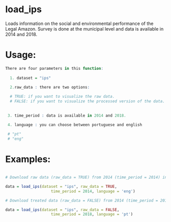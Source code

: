 load\_ips
================

Loads information on the social and environmental performance of the
Legal Amazon. Survey is done at the municipal level and data is
available in 2014 and 2018.

# Usage:

``` r
There are four parameters in this function:
  
  1. dataset = "ips"

  2.raw_data : there are two options:
  
  # TRUE: if you want to visualize the raw data.
  # FALSE: if you want to visualize the processed version of the data. 
  
 
 3. time_period : data is available in 2014 and 2018.

 4. language : you can choose between portuguese and english
  
 # "pt"
 # "eng"
```

# Examples:

``` r

# Download raw data (raw_data = TRUE) from 2014 (time_period = 2014) in english (language = 'eng')

data = load_ips(dataset = "ips", raw_data = TRUE,
                    time_period = 2014, language = 'eng')

# Download treated data (raw_data = FALSE) from 2014 (time_period = 2018) in portuguese (language = 'pt')

data = load_ips(dataset = "ips", raw_data = FALSE,
                    time_period = 2018, language = 'pt')
```
